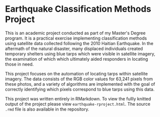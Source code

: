 # Earthquake Classification Methods Project

This is an academic project conducted as part of my Master's Degree program. It is a practical exercise implementing classification methods using satellite data collected following the 2010 Haitian Earthquake. In the aftermath of the natural disaster, many displaced individuals created temporary shelters using blue tarps which were visible in satellite imagery, the examination of which which ultimately aided responders in locating those in need.

This project focuses on the automation of locating tarps within satellite imagery. The data consists of the RGB color values for 63,241 pixels from these photos, and a variety of algorithms are implemented with the goal of correctly identifying which pixels correspond to blue tarps using this data.

This project was written entirely in RMarkdown. To view the fullly knitted output of the project please view `earthquake-rproject.html`. The source `.rmd` file is also available in the repository.

